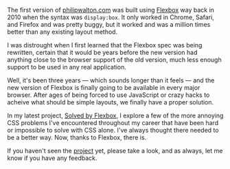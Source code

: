 <!--
{
  "layout": "default",
  "title": "Solved by Flexbox",
  "date": "2013-10-03",
  "tags": [
    "CSS"
  ]
}
-->

The first version of [philipwalton.com](http://philipwalton.com) was built using [Flexbox](http://www.w3.org/TR/css3-flexbox/) way back in 2010 when the syntax was `display:box`. It only worked in Chrome, Safari, and Firefox and was pretty buggy, but it worked and was a million times better than any existing layout method.

I was distrought when I first learned that the Flexbox spec was being rewritten, certain that it would be years before the new version had anything close to the browser support of the old version, much less enough support to be used in any real application.

Well, it's been three years &mdash; which sounds longer than it feels &mdash; and the new version of Flexbox is finally going to be available in every major browser. After ages of being forced to use JavaScript or crazy hacks to acheive what should be simple layouts, we finally have a proper solution.

In my latest project, [Solved by Flexbox](http://philipwalton.github.io/solved-by-flexbox/), I explore a few of the more annoying CSS problems I've encountered throughout my career that have been hard or impossible to solve with CSS alone. I've always thought there needed to be a better way. Now, thanks to Flexbox, there is.

If you haven't seen the [project](http://philipwalton.github.io/solved-by-flexbox/) yet, please take a look, and as always, let me know if you have any feedback.
